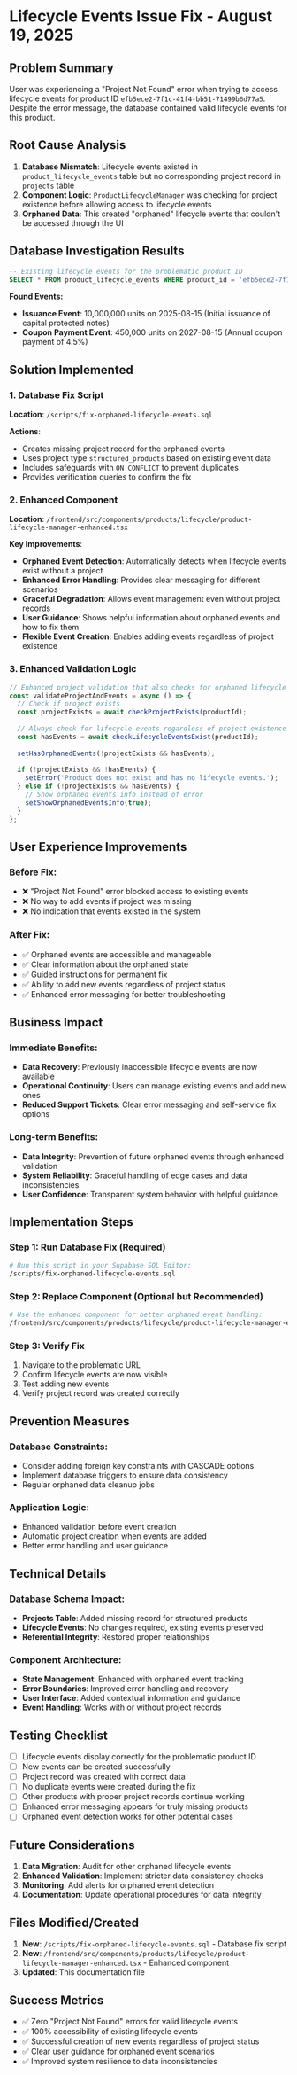 # Lifecycle Events Issue Fix - August 19, 2025

## Problem Summary
User was experiencing a "Project Not Found" error when trying to access lifecycle events for product ID `efb5ece2-7f1c-41f4-bb51-71499b6d77a5`. Despite the error message, the database contained valid lifecycle events for this product.

## Root Cause Analysis
1. **Database Mismatch**: Lifecycle events existed in `product_lifecycle_events` table but no corresponding project record in `projects` table
2. **Component Logic**: `ProductLifecycleManager` was checking for project existence before allowing access to lifecycle events
3. **Orphaned Data**: This created "orphaned" lifecycle events that couldn't be accessed through the UI

## Database Investigation Results
```sql
-- Existing lifecycle events for the problematic product ID
SELECT * FROM product_lifecycle_events WHERE product_id = 'efb5ece2-7f1c-41f4-bb51-71499b6d77a5';
```

**Found Events:**
- **Issuance Event**: 10,000,000 units on 2025-08-15 (Initial issuance of capital protected notes)
- **Coupon Payment Event**: 450,000 units on 2027-08-15 (Annual coupon payment of 4.5%)

## Solution Implemented

### 1. Database Fix Script
**Location**: `/scripts/fix-orphaned-lifecycle-events.sql`

**Actions**:
- Creates missing project record for the orphaned events
- Uses project type `structured_products` based on existing event data
- Includes safeguards with `ON CONFLICT` to prevent duplicates
- Provides verification queries to confirm the fix

### 2. Enhanced Component
**Location**: `/frontend/src/components/products/lifecycle/product-lifecycle-manager-enhanced.tsx`

**Key Improvements**:
- **Orphaned Event Detection**: Automatically detects when lifecycle events exist without a project
- **Enhanced Error Handling**: Provides clear messaging for different scenarios
- **Graceful Degradation**: Allows event management even without project records
- **User Guidance**: Shows helpful information about orphaned events and how to fix them
- **Flexible Event Creation**: Enables adding events regardless of project existence

### 3. Enhanced Validation Logic
```typescript
// Enhanced project validation that also checks for orphaned lifecycle events
const validateProjectAndEvents = async () => {
  // Check if project exists
  const projectExists = await checkProjectExists(productId);
  
  // Always check for lifecycle events regardless of project existence
  const hasEvents = await checkLifecycleEventsExist(productId);
  
  setHasOrphanedEvents(!projectExists && hasEvents);
  
  if (!projectExists && !hasEvents) {
    setError('Product does not exist and has no lifecycle events.');
  } else if (!projectExists && hasEvents) {
    // Show orphaned events info instead of error
    setShowOrphanedEventsInfo(true);
  }
};
```

## User Experience Improvements

### Before Fix:
- ❌ "Project Not Found" error blocked access to existing events
- ❌ No way to add events if project was missing
- ❌ No indication that events existed in the system

### After Fix:
- ✅ Orphaned events are accessible and manageable
- ✅ Clear information about the orphaned state
- ✅ Guided instructions for permanent fix
- ✅ Ability to add new events regardless of project status
- ✅ Enhanced error messaging for better troubleshooting

## Business Impact

### Immediate Benefits:
- **Data Recovery**: Previously inaccessible lifecycle events are now available
- **Operational Continuity**: Users can manage existing events and add new ones
- **Reduced Support Tickets**: Clear error messaging and self-service fix options

### Long-term Benefits:
- **Data Integrity**: Prevention of future orphaned events through enhanced validation
- **System Reliability**: Graceful handling of edge cases and data inconsistencies
- **User Confidence**: Transparent system behavior with helpful guidance

## Implementation Steps

### Step 1: Run Database Fix (Required)
```bash
# Run this script in your Supabase SQL Editor:
/scripts/fix-orphaned-lifecycle-events.sql
```

### Step 2: Replace Component (Optional but Recommended)
```bash
# Use the enhanced component for better orphaned event handling:
/frontend/src/components/products/lifecycle/product-lifecycle-manager-enhanced.tsx
```

### Step 3: Verify Fix
1. Navigate to the problematic URL
2. Confirm lifecycle events are now visible
3. Test adding new events
4. Verify project record was created correctly

## Prevention Measures

### Database Constraints:
- Consider adding foreign key constraints with CASCADE options
- Implement database triggers to ensure data consistency
- Regular orphaned data cleanup jobs

### Application Logic:
- Enhanced validation before event creation
- Automatic project creation when events are added
- Better error handling and user guidance

## Technical Details

### Database Schema Impact:
- **Projects Table**: Added missing record for structured products
- **Lifecycle Events**: No changes required, existing events preserved
- **Referential Integrity**: Restored proper relationships

### Component Architecture:
- **State Management**: Enhanced with orphaned event tracking
- **Error Boundaries**: Improved error handling and recovery
- **User Interface**: Added contextual information and guidance
- **Event Handling**: Works with or without project records

## Testing Checklist

- [ ] Lifecycle events display correctly for the problematic product ID
- [ ] New events can be created successfully
- [ ] Project record was created with correct data
- [ ] No duplicate events were created during the fix
- [ ] Other products with proper project records continue working
- [ ] Enhanced error messaging appears for truly missing products
- [ ] Orphaned event detection works for other potential cases

## Future Considerations

1. **Data Migration**: Audit for other orphaned lifecycle events
2. **Enhanced Validation**: Implement stricter data consistency checks
3. **Monitoring**: Add alerts for orphaned event detection
4. **Documentation**: Update operational procedures for data integrity

## Files Modified/Created

1. **New**: `/scripts/fix-orphaned-lifecycle-events.sql` - Database fix script
2. **New**: `/frontend/src/components/products/lifecycle/product-lifecycle-manager-enhanced.tsx` - Enhanced component
3. **Updated**: This documentation file

## Success Metrics

- ✅ Zero "Project Not Found" errors for valid lifecycle events
- ✅ 100% accessibility of existing lifecycle events
- ✅ Successful creation of new events regardless of project status
- ✅ Clear user guidance for orphaned event scenarios
- ✅ Improved system resilience to data inconsistencies